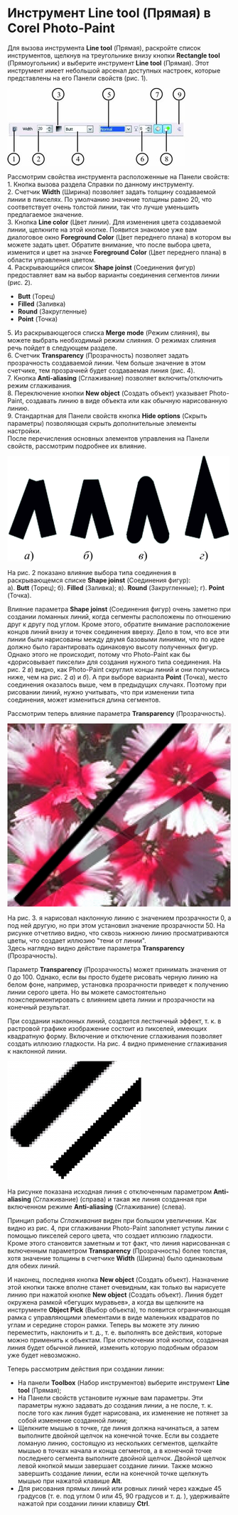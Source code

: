 # Инструмент Line tool (Прямая) в Corel Photo-Paint

Для вызова инструмента **Line tool** (Прямая), раскройте список инструментов, щелкнув на треугольнике внизу кнопки **Rectangle tool** (Прямоугольник) и выберите инструмент **Line tool** (Прямая). Этот инструмент имеет небольшой арсенал доступных настроек, которые представлены на его Панели свойств (рис. 1).

![Инструмент Line tool (Прямая) в Corel Photo-Paint](./9cb206e9-5ecf-43f5-b9a8-43e993c9b740.jpg)

Рассмотрим свойства инструмента расположенные на Панели свойств:  
1\. Кнопка вызова раздела Справки по данному инструменту.  
2\. Счетчик **Width** (Ширина) позволяет задать толщину создаваемой линии в пикселях. По умолчанию значение толщины равно 20, что соответствует очень толстой линии, так что лучше уменьшить предлагаемое значение.  
3\. Кнопка **Line color** (Цвет линии). Для изменения цвета создаваемой линии, щелкните на этой кнопке. Появится знакомое уже вам диалоговое окно **Foreground Color** (Цвет переднего плана) в котором вы можете задать цвет. Обратите внимание, что после выбора цвета, изменится и цвет на значке **Foreground Color** (Цвет переднего плана) в области управления цветом.  
4\. Раскрывающийся список **Shape joinst** (Соединения фигур) предоставляет вам на выбор варианты соединения сегментов линии (рис. 2).

*   **Butt** (Торец)
*   **Filled** (Заливка)
*   **Round** (Закругленные)
*   **Point** (Точка)

5\. Из раскрывающегося списка **Merge mode** (Режим слияния), вы можете выбрать необходимый режим слияния. О режимах слияния речь пойдет в следующем разделе.  
6\. Счетчик **Transparency** (Прозрачность) позволяет задать прозрачность создаваемой линии. Чем больше значение в этом счетчике, тем прозрачней будет создаваемая линия (рис. 4).  
7\. Кнопка **Anti-aliasing** (Сглаживание) позволяет включить/отключить режим сглаживания.  
8\. Переключение кнопки **New object** (Создать объект) указывает Photo-Paint, создавать линию в виде объекта или как обычную нарисованную линию.  
9\. Стандартная для Панели свойств кнопка **Hide options** (Скрыть параметры) позволяющая скрыть дополнительные элементы настройки.  
После перечисления основных элементов управления на Панели свойств, рассмотрим подробнее их влияние.

![Инструмент Line tool (Прямая) в Corel Photo-Paint](./9cf5fdf4-6fce-45f6-bdf1-fefe009c8da2.jpg)

На рис. 2 показано влияние выбора типа соединения в раскрывающемся списке **Shape joinst** (Соединения фигур):  
а). **Butt** (Торец); б). **Filled** (Заливка); в). **Round** (Закругленные); г). **Point** (Точка).

Влияние параметра **Shape joinst** (Соединения фигур) очень заметно при создании ломанных линий, когда сегменты расположены по отношению друг к другу под углом. Кроме этого, обратите внимание расположение концов линий внизу и точек соединения вверху. Дело в том, что все эти линии были нарисованы между двумя базовыми линиями, что по идее должно было гарантировать одинаковую высоту полученных фигур. Однако этого не происходит, потому что Photo-Paint как бы «дорисовывает пиксели» для создания нужного типа соединения. На рис. 2 _в_) видно, как Photo-Paint скруглил концы линий и они получились ниже, чем на рис. 2 _а_) и _б_). А при выборе варианта **Point** (Точка), место соединения оказалось выше, чем в предыдущих случаях. Поэтому при рисовании линий, нужно учитывать, что при изменении типа соединения, может измениться длина сегментов.

Рассмотрим теперь влияние параметра **Transparency** (Прозрачность).

![Инструмент Line tool (Прямая) в Corel Photo-Paint](./d037ec4d-04a1-4a1a-8f1f-faf24d77f48c.jpg)

На рис. 3\. я нарисовал наклонную линию с значением прозрачности 0, а под ней другую, но при этом установил значение прозрачности 50\. На рисунке отчетливо видно, что сквозь нижнюю линию просматриваются цветы, что создает иллюзию "тени от линии".  
Здесь наглядно видно действие параметра **Transparency** (Прозрачность).

Параметр **Transparency** (Прозрачность) может принимать значения от 0 до 100\. Однако, если вы просто будете рисовать черную линию на белом фоне, например, установка прозрачности приведет к получению линии серого цвета. Но вы можете самостоятельно поэкспериментировать с влиянием цвета линии и прозрачности на конечный результат.

При создании наклонных линий, создается лестничный эффект, т. к. в растровой графике изображение состоит из пикселей, имеющих квадратную форму. Включение и отключение сглаживания позволяет создать иллюзию гладкости. На рис. 4 видно применение сглаживания к наклонной линии.

![Инструмент Line tool (Прямая) в Corel Photo-Paint](./b7746760-9e90-4836-ae86-a96d2618f5be.jpg)

На рисунке показана исходная линия с отключенным параметром **Anti-aliasing** (Сглаживание) (справа) и такая же линия созданная при включенном режиме **Anti-aliasing** (Сглаживание) (слева).

Принцип работы _Сглаживания_ виден при большом увеличении. Как видно из рис. 4, при сглаживании Photo-Paint заполняет уступы линии с помощью пикселей серого цвета, что создает иллюзию гладкости. Кроме этого становится заметным и тот факт, что линия нарисованная с включенным параметром **Transparency** (Прозрачность) более толстая, хотя значение толщины в счетчике **Width** (Ширина) было одинаковым для обеих линий.

И наконец, последняя кнопка **New object** (Создать объект). Назначение этой кнопки также вполне станет очевидным, как только вы нарисуете линию при нажатой кнопке **New object** (Создать объект). Линия будет окружена рамкой «бегущих муравьев», а когда вы щелкните на инструменте **Object Pick** (Выбор объекта), то появится ограничивающая рамка с управляющими элементами в виде маленьких квадратов по углам и середине сторон рамки. Теперь вы можете эту линию переместить, наклонить и т. д., т. е. выполнять все действия, которые можно применить к объектам. При отключении этой кнопки, созданная линия будет обычной линией, изменить которую подобным образом уже будет невозможно.

Теперь рассмотрим действия при создании линии:

*   На панели **Toolbox** (Набор инструментов) выберите инструмент **Line tool** (Прямая);
*   На Панели свойств установите нужные вам параметры. Эти параметры нужно задавать до создания линии, а не после, т. к. после того как линия будет нарисована, их изменение не потянет за собой изменение созданной линии;
*   Щелкните мышью в точке, где линия должна начинаться, а затем выполните двойной щелчок на конечной точке. Если вы создаете ломаную линию, состоящую из нескольких сегментов, щелкайте мышью в точках начала и конца сегментов, а в конечной точке последнего сегмента выполните двойной щелчок. Двойной щелчок левой кнопкой мыши завершает создание линии. Также можно завершить создание линии, если на конечной точке щелкнуть мышью при нажатой клавише **Alt**.
*   Для рисования прямых линий или ровных линий через каждые 45 градусов (т. е. под углом 0 или 45, 90 градусов и т. д. ), удерживайте нажатой при создании линии клавишу **Ctrl**.